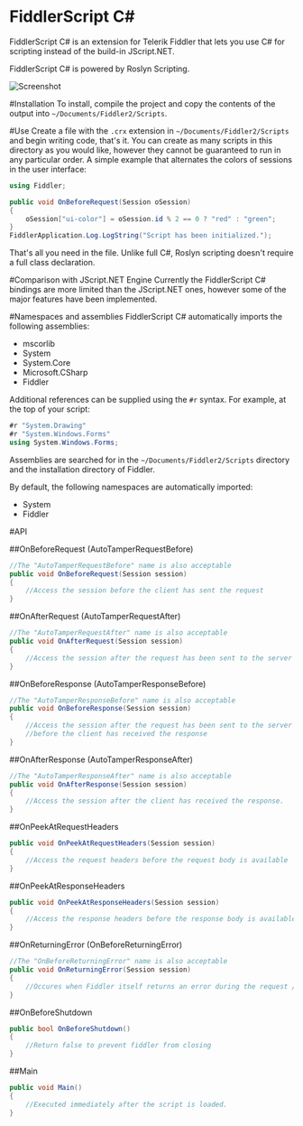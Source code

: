 FiddlerScript C#
========

FiddlerScript C# is an extension for Telerik Fiddler that lets you use C# for scripting instead of the build-in JScript.NET.

FiddlerScript C# is powered by Roslyn Scripting.

![Screenshot](https://vcsjones.com/wp-content/uploads/Screen-Shot-2015-10-26-at-1.47.26-PM.png)

#Installation
To install, compile the project and copy the contents of the output into `~/Documents/Fiddler2/Scripts`.

#Use
Create a file with the `.crx` extension in `~/Documents/Fiddler2/Scripts` and begin writing code, that's it. You can create
as many scripts in this directory as you would like, however they cannot be guaranteed to run in any particular order. 
A simple example that alternates the colors of sessions in the user interface:

```csharp
using Fiddler;

public void OnBeforeRequest(Session oSession)
{
	oSession["ui-color"] = oSession.id % 2 == 0 ? "red" : "green";
}
FiddlerApplication.Log.LogString("Script has been initialized.");
```

That's all you need in the file. Unlike full C#, Roslyn scripting doesn't require a full class declaration.

#Comparison with JScript.NET Engine
Currently the FiddlerScript C# bindings are more limited than the JScript.NET ones, however some of the major features
have been implemented.

#Namespaces and assemblies
FiddlerScript C# automatically imports the following assemblies:

* mscorlib
* System
* System.Core
* Microsoft.CSharp
* Fiddler

Additional references can be supplied using the `#r` syntax. For example, at the top of your script:

```csharp
#r "System.Drawing"
#r "System.Windows.Forms"
using System.Windows.Forms;
```

Assemblies are searched for in the `~/Documents/Fiddler2/Scripts` directory and the installation directory
of Fiddler.

By default, the following namespaces are automatically imported:

* System
* Fiddler


#API

##OnBeforeRequest (AutoTamperRequestBefore)

```csharp
//The "AutoTamperRequestBefore" name is also acceptable
public void OnBeforeRequest(Session session)
{
	//Access the session before the client has sent the request
}
```


##OnAfterRequest (AutoTamperRequestAfter)

```csharp
//The "AutoTamperRequestAfter" name is also acceptable
public void OnAfterRequest(Session session)
{
	//Access the session after the request has been sent to the server
}
```
	
##OnBeforeResponse (AutoTamperResponseBefore)

```csharp
//The "AutoTamperResponseBefore" name is also acceptable
public void OnBeforeResponse(Session session)
{
	//Access the session after the request has been sent to the server but
	//before the client has received the response
}
```
	
##OnAfterResponse (AutoTamperResponseAfter)

```csharp
//The "AutoTamperResponseAfter" name is also acceptable
public void OnAfterResponse(Session session)
{
	//Access the session after the client has received the response.
}
```
	
##OnPeekAtRequestHeaders

```csharp
public void OnPeekAtRequestHeaders(Session session)
{
	//Access the request headers before the request body is available
}
```	

##OnPeekAtResponseHeaders

```csharp
public void OnPeekAtResponseHeaders(Session session)
{
	//Access the response headers before the response body is available
}
```

##OnReturningError (OnBeforeReturningError)

```csharp
//The "OnBeforeReturningError" name is also acceptable
public void OnReturningError(Session session)
{
	//Occures when Fiddler itself returns an error during the request / response.
}
```


##OnBeforeShutdown

```csharp
public bool OnBeforeShutdown()
{
	//Return false to prevent fiddler from closing
}
```

##Main

```csharp
public void Main()
{
	//Executed immediately after the script is loaded.
}